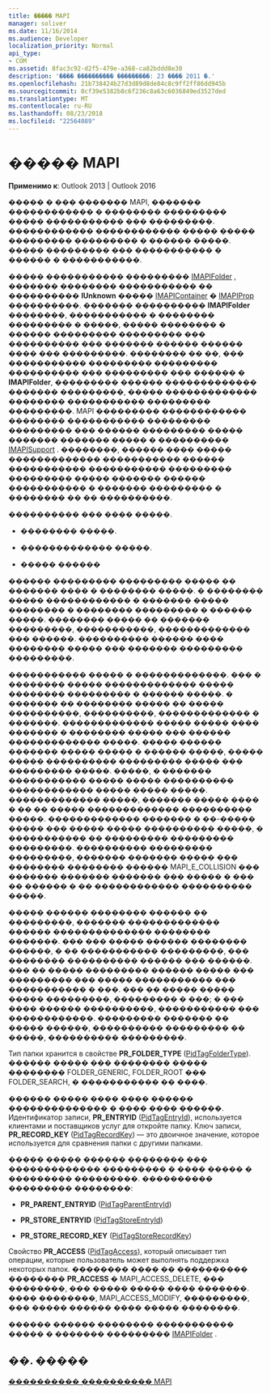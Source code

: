 ```yaml
---
title: ����� MAPI
manager: soliver
ms.date: 11/16/2014
ms.audience: Developer
localization_priority: Normal
api_type:
- COM
ms.assetid: 8fac3c92-d2f5-479e-a368-ca82bddd8e30
description: '���� ���������� ���������: 23 ���� 2011 �.'
ms.openlocfilehash: 21b738424b27d3d89d8de84c8c9ff2ff86dd945b
ms.sourcegitcommit: 0cf39e5382b8c6f236c8a63c6036849ed3527ded
ms.translationtype: MT
ms.contentlocale: ru-RU
ms.lasthandoff: 08/23/2018
ms.locfileid: "22564089"
---
```

# <a name="mapi-folders"></a>����� MAPI

  
  
**Применимо к**: Outlook 2013 | Outlook 2016 
  
����� � ��� ������� MAPI, ������� ������������ � �������� ��������� ����� ����������� ��� ���������. ������������ ������������ ����� ����� ��������� ��������� � ������ �����. ����� ��������� ��� ����������� � ������ � �����������.
  
����� ����������� ��������� [IMAPIFolder](imapifolderimapicontainer.md) , ������� �������� ����������� �� ���������� **IUnknown** ����� [IMAPIContainer](imapicontainerimapiprop.md) � [IMAPIProp](imapipropiunknown.md) ����������. ������� ���������� **IMAPIFolder** ��������, ����������� � �������� ��������� � �����, ����� �������� � ������ ��������� ��������� ��� ���������� ��� ������� ������ ������ ���� ��� ���������. �������� �� ��, ��� ����������� ��������� ��������� ���������� ��� ��������� ��� ������ � **IMAPIFolder**, ��������� ������ ������������� ������� ���������, ����� ������������� �������� ����������� ��������� ���������. MAPI ��������� ������������ �������� ����������� ��������� ��������� ��� ������ ��������� ����� ������� ������� ����� � ���������� [IMAPISupport](imapisupportiunknown.md) . ��������, ������ ���� ����� ������������� ����������� ������ ����������� ����������� ��������� ��������� ����� ������� ������ ����������� � ������� ��������� � �������� �� �� ����������. 
  
���������� ��� ���� �����.
  
- �������� �����.
    
- ������������� �����.
    
- ����� ������
    
������ ��������� ��������� ����� �� ������� ���� � �������� �����. � �������� ����� ������������ � ������� ����� �������� � �������� ��������� � ������ �����. �������� ����� �� ������� ���������, �����������, ������������� ��� ������. ���������� ������ ���� �������� ����� ��� ������� ��������� ���������.
  
����������� ����� � �������������. ��� � �������� ����� ������������� ����� �������� ��������� � ������ �����. � ������� �� �������� ����� �� ����� ����������, ����������, ������������� � �������. ������������� ����� ����� ���� ������� � �������� ����� ��� ������ ������������� �����. ����� ������ ������� ����� ����� � ������ �����, ����� ����� ���������� ��������� ����� ��� ��������� �����. �����, � ������� ����������� ����� ����� ���������� ������������ ����� ����� �����. ������������� �����, ������� ����� ���� � �� �� ����� ������������� ���������� �����. ������������� ������� � ��-����� ����� ��� ����� ����� ���������� �����, � ����������� �� ��������� ��������� ���������. ���������� ��������� ���������, ������� ������� ����� ��� �������� �������� ������ MAPI_E_COLLISION ��� ������� ������� ������� ��� ����� � ��� �� ������ � �� ������������ ���������� �����. 
  
����� ������ �������� ������ �� ���������, ������� ������������� ������ �������������� �������� �������. ��� ��� ����� ������ �������� ������, � �� ����������� ���������, ��� �������� ���������� ������ ��� ������. ��� �� ����� ��������� ������ ����� ��� ��������� ��� ����� ����������� ��� ����������� � ���. ��� �� ����� ����� ����� ���������, ��������� � ���; � ��� ���� ������ ����������, ����������� ��� ������������. ��������� ������� �� ����� ������, ���������� ��������� �� �����, ���������� ���������.
  
Тип папки хранится в свойстве **PR_FOLDER_TYPE** ([PidTagFolderType](pidtagfoldertype-canonical-property.md)). ������ ����� ��� �������� ����� �������� FOLDER_GENERIC, FOLDER_ROOT ��� FOLDER_SEARCH, � ����������� �� ����.
  
������ ����� ���� ���� ������ �������������� � ���� ���� ������. Идентификатор записи, **PR_ENTRYID** ([PidTagEntryId](pidtagentryid-canonical-property.md)), используется клиентами и поставщиков услуг для откройте папку. Ключ записи, **PR_RECORD_KEY** ([PidTagRecordKey](pidtagrecordkey-canonical-property.md)) — это двоичное значение, которое используется для сравнения папки с другими папками. 
  
����� ����� ������ �������� ��� ������������� ��������� � ���� ����� � ��������� ���������. ���������� ��������� ��������:
  
- **PR_PARENT_ENTRYID** ([PidTagParentEntryId](pidtagparententryid-canonical-property.md))
    
- **PR_STORE_ENTRYID** ([PidTagStoreEntryId](pidtagstoreentryid-canonical-property.md))
    
- **PR_STORE_RECORD_KEY** ([PidTagStoreRecordKey](pidtagstorerecordkey-canonical-property.md))
    
Свойство **PR_ACCESS** ([PidTagAccess](pidtagaccess-canonical-property.md)), который описывает тип операции, которые пользователь может выполнять поддержка некоторых папок. �������� ���� �� ���������� �������� **PR_ACCESS** � MAPI_ACCESS_DELETE, ��� ��������, ��� ����� ����� ���� �������. ���� ��������, MAPI_ACCESS_MODIFY, ���������, ��� ����� ������ ���� ����� ��������. 
  
������ ������ �������� ����������� ����� � ������� ��������� [IMAPIFolder](imapifolderimapicontainer.md) . 
  
## <a name="see-also"></a>��. �����



[���������� ���������� MAPI](mapi-application-development.md)

